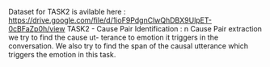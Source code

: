 Dataset for TASK2 is avilable here : https://drive.google.com/file/d/1ioF9PdgnClwQhDBX9UlpET-0cBFaZp0h/view
TASK2 - Cause Pair Identification : n Cause Pair extraction we try to find the cause ut-
terance to emotion it triggers in the conversation.
We also try to find the span of the causal utterance
which triggers the emotion in this task.
